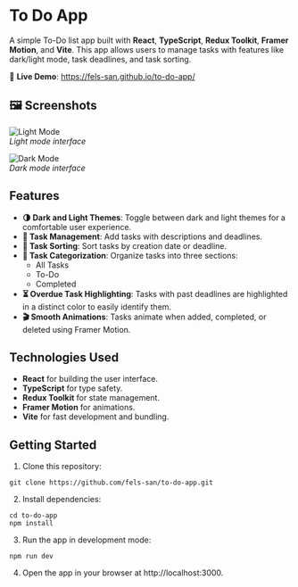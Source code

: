 # To Do App

A simple To-Do list app built with **React**, **TypeScript**, **Redux Toolkit**, **Framer Motion**, and **Vite**. This app allows users to manage tasks with features like dark/light mode, task deadlines, and task sorting.

🔗 **Live Demo**: https://fels-san.github.io/to-do-app/

## 🖼 Screenshots  

![Light Mode](https://github.com/user-attachments/assets/b154f3f5-22a6-46ad-904a-5ade1b21e960)  
_Light mode interface_  

![Dark Mode](https://github.com/user-attachments/assets/b789cafe-d50a-4624-85a4-c3866d03f11c)  
_Dark mode interface_  

## Features

- **🌗 Dark and Light Themes**: Toggle between dark and light themes for a comfortable user experience.
- **📝 Task Management**: Add tasks with descriptions and deadlines.
- **📅 Task Sorting**: Sort tasks by creation date or deadline.
- **📂 Task Categorization**: Organize tasks into three sections:
  - All Tasks
  - To-Do
  - Completed
- **⏳ Overdue Task Highlighting**: Tasks with past deadlines are highlighted in a distinct color to easily identify them.
- **🎬 Smooth Animations**: Tasks animate when added, completed, or deleted using Framer Motion.

## Technologies Used

- **React**  for building the user interface.
- **TypeScript** for type safety.
- **Redux Toolkit** for state management.
- **Framer Motion** for animations.
- **Vite** for fast development and bundling.

## Getting Started

1. Clone this repository:

```
git clone https://github.com/fels-san/to-do-app.git

```

2. Install dependencies:

```
cd to-do-app
npm install
```

3. Run the app in development mode:

```
npm run dev
```

4. Open the app in your browser at http://localhost:3000.
